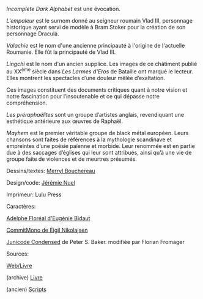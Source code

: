 *Incomplete Dark Alphabet* est une évocation.

*L'empaleur* est le surnom donné au seigneur roumain Vlad III,
personnage historique ayant servi de modèle à Bram Stoker pour la création de son personnage Dracula.

*Valachie* est le nom d'une ancienne principauté à l'origine de l'actuelle Roumanie.
Elle fût la principauté de Vlad III.

*Lingchi* est le nom d'un ancien supplice.
Les images de ce châtiment publié au XX<sup>ème</sup> siècle dans *Les Larmes d'Eros* de Bataille ont marqué le lecteur.
Elles montrent les spectacles d&rsquo;une douleur mêlée d&rsquo;exaltation.

Ces images constituent des documents critiques quant à notre vision et notre fascination pour l’insoutenable et ce qui dépasse notre compréhension.

*Les préraphaélites* sont un groupe d’artistes anglais, revendiquant une esthétique antérieure aux œuvres de Raphaël.

*Mayhem* est le premier véritable groupe de black métal européen.
Leurs chansons sont faites de références à la mythologie scandinave et empreintes d’une poésie païenne et morbide.
Leur renommée est en partie due à des saccages d’églises qui leur sont attribués, ainsi qu’à une vie de groupe faite de violences et de meurtres présumés.

Dessins/textes: [Merryl Bouchereau](https://merrylbouchereaucom.wordpress.com/)

Design/code: [Jérémie Nuel](https://jeremienuel.fr)

Imprimeur: Lulu Press

Caractères:

[Adelphe Floréal d'Eugénie Bidaut](http://eugéniebidaut.eu/adelphe/)

[CommitMono de Eigil Nikolajsen](https://commitmono.com/)

[Junicode Condensed](https://github.com/Fromager/junicode/tree/master/fonts) de Peter S. Baker. modifiée par Florian Fromager

Sources:

[Web/Livre](https://github.com/jeremien/incompletedarkalphabet.ink)

(archive) [Livre](https://forge.jeremienuel.fr/jeremie/incompletdarkalphabet.book)

(ancien) [Scripts](https://forge.jeremienuel.fr/jeremie/incompletdarkalphabet.scripts)




